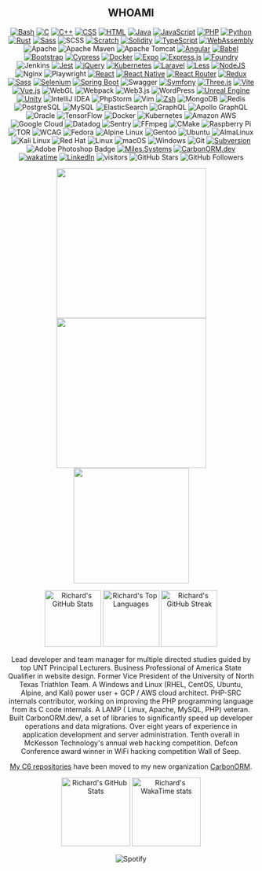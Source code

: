 <div align="center">

## WHOAMI

[![Bash](https://img.shields.io/badge/Bash-4EAA25?logo=gnubash&logoColor=fff)](#) <!-- Languages -->
[![C](https://img.shields.io/badge/C-00599C?logo=c&logoColor=white)](#)
[![C++](https://img.shields.io/badge/C++-%2300599C.svg?logo=c%2B%2B&logoColor=white)](#)
[![CSS](https://img.shields.io/badge/CSS-1572B6?logo=css3&logoColor=fff)](#)
[![HTML](https://img.shields.io/badge/HTML-%23E34F26.svg?logo=html5&logoColor=white)](#)
[![Java](https://img.shields.io/badge/Java-%23ED8B00.svg?logo=openjdk&logoColor=white)](#)
[![JavaScript](https://img.shields.io/badge/JavaScript-F7DF1E?logo=javascript&logoColor=000)](#)
[![PHP](https://img.shields.io/badge/php-%23777BB4.svg?&logo=php&logoColor=white)](#)
[![Python](https://img.shields.io/badge/Python-3776AB?logo=python&logoColor=fff)](#)
[![Rust](https://img.shields.io/badge/Rust-%23000000.svg?e&logo=rust&logoColor=white)](#)
[![Sass](https://img.shields.io/badge/Sass-C69?logo=sass&logoColor=fff)](#)
![SCSS](https://img.shields.io/badge/-SCSS-CC6699?style=flat&logo=sass&logoColor=white)
[![Scratch](https://img.shields.io/badge/Scratch-4D97FF?logo=scratch&logoColor=fff)](#)
[![Solidity](https://img.shields.io/badge/Solidity-363636?logo=solidity&logoColor=fff)](#)
[![TypeScript](https://img.shields.io/badge/TypeScript-3178C6?logo=typescript&logoColor=fff)](#)
[![WebAssembly](https://img.shields.io/badge/WebAssembly-654FF0?logo=webassembly&logoColor=fff)](#)
![Apache](https://img.shields.io/badge/Apache-D22128?style=flat&logo=apache&logoColor=fff&style=for-the-badge) <!-- Frameworks -->
![Apache Maven](https://img.shields.io/badge/Apache%20Maven-C71A36?style=logo=Apache%20Maven&logoColor=white)
![Apache Tomcat](https://img.shields.io/badge/apache%20tomcat-%23F8DC75.svg?logo=apache-tomcat&logoColor=black)
[![Angular](https://img.shields.io/badge/Angular-%23DD0031.svg?logo=angular&logoColor=white)](#)
[![Babel](https://img.shields.io/badge/Babel-F9DC3E?logo=babel&logoColor=000)](#)
[![Bootstrap](https://img.shields.io/badge/Bootstrap-7952B3?logo=bootstrap&logoColor=fff)](#)
[![Cypress](https://img.shields.io/badge/Cypress-69D3A7?logo=cypress&logoColor=fff)](#)
[![Docker](https://img.shields.io/badge/Docker-2496ED?logo=docker&logoColor=fff)](#)
[![Expo](https://img.shields.io/badge/Expo-000020?logo=expo&logoColor=fff)](#)
[![Express.js](https://img.shields.io/badge/Express.js-%23404d59.svg?logo=express&logoColor=%2361DAFB)](#)
[![Foundry](https://custom-icon-badges.demolab.com/badge/Foundry-000?logo=foundry&logoColor=fff)](#)
![Jenkins](https://img.shields.io/badge/jenkins-%232C5263.svg?logo=jenkins&logoColor=white)
[![Jest](https://img.shields.io/badge/Jest-C21325?logo=jest&logoColor=fff)](#)
[![jQuery](https://img.shields.io/badge/jQuery-0769AD?logo=jquery&logoColor=fff)](#)
[![Kubernetes](https://img.shields.io/badge/Kubernetes-326CE5?logo=kubernetes&logoColor=fff)](#)
[![Laravel](https://img.shields.io/badge/Laravel-%23FF2D20.svg?logo=laravel&logoColor=white)](#)
[![Less](https://img.shields.io/badge/Less-1D365D?logo=less&logoColor=fff)](#)
[![NodeJS](https://img.shields.io/badge/Node.js-6DA55F?logo=node.js&logoColor=white)](#)
![Nginx](https://img.shields.io/badge/nginx-%23009639.svg?logo=nginx&logoColor=white)
![Playwright](https://img.shields.io/badge/-playwright-%232EAD33?logo=playwright&logoColor=white)
[![React](https://img.shields.io/badge/React-%2320232a.svg?logo=react&logoColor=%2361DAFB)](#)
[![React Native](https://img.shields.io/badge/React_Native-%2320232a.svg?logo=react&logoColor=%2361DAFB)](#)
[![React Router](https://img.shields.io/badge/React_Router-CA4245?logo=react-router&logoColor=white)](#)
[![Redux](https://img.shields.io/badge/Redux-764ABC?logo=redux&logoColor=fff)](#)
[![Sass](https://img.shields.io/badge/Sass-C69?logo=sass&logoColor=fff)](#)
[![Selenium](https://img.shields.io/badge/Selenium-43B02A?logo=selenium&logoColor=fff)](#)
[![Spring Boot](https://img.shields.io/badge/Spring%20Boot-6DB33F?logo=springboot&logoColor=fff)](#)
![Swagger](https://img.shields.io/badge/-Swagger-%23Clojure?logo=swagger&logoColor=white)
[![Symfony](https://img.shields.io/badge/Symfony-black?logo=symfony)](#)
[![Three.js](https://img.shields.io/badge/Three.js-000?logo=threedotjs&logoColor=fff)](#)
[![Vite](https://img.shields.io/badge/Vite-646CFF?logo=vite&logoColor=fff)](#)
[![Vue.js](https://img.shields.io/badge/Vue.js-4FC08D?logo=vuedotjs&logoColor=fff)](#)
![WebGL](https://img.shields.io/badge/WebGL-990000?logo=webgl&logoColor=white)
![Webpack](https://img.shields.io/badge/webpack-%238DD6F9.svg?logo=webpack&logoColor=black)
![Web3.js](https://img.shields.io/badge/web3.js-F16822?logo=web3.js&logoColor=white)
![WordPress](https://img.shields.io/badge/WordPress-%23117AC9.svg?logo=WordPress&logoColor=white)
[![Unreal Engine](https://img.shields.io/badge/Unreal%20Engine-%23313131.svg?logo=unrealengine&logoColor=white)](#) <!-- Gaming -->
[![Unity](https://img.shields.io/badge/Unity-%23000000.svg?logo=unity&logoColor=white)](#)
![IntelliJ IDEA](https://img.shields.io/badge/IntelliJIDEA-000000.svg?logo=intellij-idea&logoColor=white) <!-- Editors -->
![PhpStorm](https://img.shields.io/badge/phpstorm-143?logo=phpstorm&logoColor=black&color=black&labelColor=darkorchid)
![Vim](https://img.shields.io/badge/VIM-%2311AB00.svg?logo=vim&logoColor=white)
[![Zsh](https://img.shields.io/badge/Zsh-F15A24?logo=zsh&logoColor=fff)](#)
![MongoDB](https://img.shields.io/badge/-MongoDB-4DB33D?style=flat&logo=mongodb&logoColor=white) <!-- Database -->
![Redis](https://img.shields.io/badge/-Redis-D82C20?style=flat&logo=Redis&logoColor=white)
![PostgreSQL](https://img.shields.io/badge/-PostgreSQL-336791?style=flat&logo=postgresql&logoColor=white)
![MySQL](https://img.shields.io/badge/-MySQL-00758F?style=flat&logo=mysql&logoColor=white)
![ElasticSearch](https://img.shields.io/badge/-ElasticSearch-005571?style=flat&logo=elasticsearch&logoColor=white)
![GraphQL](https://img.shields.io/badge/-GraphQL-E10098?style=flat&logo=graphql&logoColor=white)
![Apollo GraphQL](https://img.shields.io/badge/-Apollo%20GraphQL-311C87?style=flat&logo=apollo-graphql&logoColor=white)
![Oracle](https://img.shields.io/badge/Oracle-F80000?logo=oracle&logoColor=white)
![TensorFlow](https://img.shields.io/badge/TensorFlow-%23FF6F00.svg?logo=TensorFlow&logoColor=white) <!-- AI -->
![Docker](https://img.shields.io/badge/-Docker-384d54?style=flat&logo=docker&logoColor=white) <!-- System Orchestration -->
![Kubernetes](https://img.shields.io/badge/-Kubernetes-326ce5?style=flat&logo=kubernetes&logoColor=white)
![Amazon AWS](https://img.shields.io/badge/Amazon%20AWS-FF9900?style=flat&logo=amazon-aws&logoColor=white)
![Google Cloud](https://img.shields.io/badge/Google%20Cloud-4285F4?style=flat&logo=google-cloud&logoColor=white)
![Datadog](https://img.shields.io/badge/datadog-%23632CA6.svg?logo=datadog&logoColor=white) <!-- System Monitoring -->
![Sentry](https://img.shields.io/badge/sentry-%23362D59.svg?logo=sentry&logoColor=white)
![FFmpeg](https://shields.io/badge/FFmpeg-%23171717.svg?logo=ffmpeg&labelColor=171717&logoColor=5cb85c) <!-- Randoms -->
![CMake](https://img.shields.io/badge/CMake-%23008FBA.svg?logo=cmake&logoColor=white)
![Raspberry Pi](https://img.shields.io/badge/-Raspberry_Pi-C51A4A?logo=Raspberry-Pi)
![TOR](https://img.shields.io/badge/tor-%237E4798.svg?logo=tor-project&logoColor=white)
![WCAG](https://img.shields.io/badge/WCAG-%23015A69.svg?logo=WCAG&logoColor=white)
![Fedora](https://img.shields.io/badge/Fedora-51A2DA?logo=fedora&logoColor=fff) <!-- OS Distributions -->
![Alpine Linux](https://img.shields.io/badge/Alpine%20Linux-0D597F?logo=alpinelinux&logoColor=fff)
![Gentoo](https://img.shields.io/badge/Gentoo-54487A?logo=gentoo&logoColor=fff)
![Ubuntu](https://img.shields.io/badge/Ubuntu-E95420?logo=ubuntu&logoColor=white)
![AlmaLinux](https://img.shields.io/badge/AlmaLinux-000?logo=almalinux&logoColor=fff)
![Kali Linux](https://img.shields.io/badge/Kali%20Linux-557C94?logo=kalilinux&logoColor=fff)
![Red Hat](https://img.shields.io/badge/Red%20Hat-EE0000?logo=redhat&logoColor=white)
![Linux](https://img.shields.io/badge/Linux-FCC624?logo=linux&logoColor=black)
![macOS](https://img.shields.io/badge/macOS-000000?logo=apple&logoColor=F0F0F0)
![Windows](https://custom-icon-badges.demolab.com/badge/Windows-0078D6?logo=windows11&logoColor=white)
![Git](https://img.shields.io/badge/-Git-f34f29?style=flat&logo=git&logoColor=white) <!-- Code Tracking -->
[![Subversion](https://img.shields.io/badge/Subversion-809CC9?logo=subversion&logoColor=fff)](#)
![Adobe Photoshop Badge](https://img.shields.io/badge/Adobe%20Photoshop-31A8FF?style=flat&logo=adobephotoshop&logoColor=fff&style=for-the-badge) <!-- Adobe -->
[![Miles.Systems](https://img.shields.io/website-up-down-green-red/http/miles.systems.svg)](https://miles.systems/) <!-- Sites -->
[![CarbonORM.dev](https://img.shields.io/website-up-down-green-red/http/carbonorm.dev.svg)](https://shields.io/)
[![wakatime](https://wakatime.com/badge/user/richardtmiles.svg)](https://wakatime.com/@richardtmiles) <!-- Profile Tracking -->
[![LinkedIn](https://custom-icon-badges.demolab.com/badge/LinkedIn-0A66C2?logo=linkedin-white&logoColor=fff)](https://www.linkedin.com/in/richardtmiles/)
![visitors](https://visitor-badge.laobi.icu/badge?page_id=richardtmiles.richardtmiles)
![GitHub Stars](https://img.shields.io/github/stars/richardtmiles?affiliations=OWNER%2CCOLLABORATOR&style=social)
![GitHub Followers](https://img.shields.io/github/followers/richardtmiles?label=Followers&style=social)

<img src="https://github.com/user-attachments/assets/e2836dec-0639-404a-8b87-cde0a0e3e7b1" height="305px">
<img src="https://github.com/RichardTMiles/RichardTMiles/assets/9538357/054cb8dc-7361-46f6-b6ac-f8c49d0e64b3" height="305px">
<img src="https://github.com/RichardTMiles/RichardTMiles/assets/9538357/d9d9cbd4-7c98-421a-9cab-474de9ea3157" width="235px">

<p align="center">
  <img height="115px" src="https://github-readme-stats.vercel.app/api?username=richardtmiles&show_icons=true&theme=radical&line_height=27" alt="Richard's GitHub Stats" />
  <img height="115px" src="https://github-readme-stats.vercel.app/api/top-langs/?username=richardtmiles&theme=radical&layout=compact" alt="Richard's Top Languages" />
  <img height="115px" src="https://github-readme-streak-stats.herokuapp.com/?user=richardtmiles&show_icons=true&locale=en&layout=compact&theme=radical" alt="Richard's GitHub Streak" />
</p>

Lead developer and team manager for multiple directed studies guided by top UNT Principal Lecturers. Business
Professional of America State Qualifier in website design. Former Vice President of the University of North Texas
Triathlon Team. A Windows and Linux (RHEL, CentOS, Ubuntu, Alpine, and Kali) power user + GCP / AWS cloud architect.
PHP-SRC internals contributor, working on improving the PHP programming language from its C code internals. A LAMP (
Linux, Apache, MySQL, PHP) veteran. Built CarbonORM.dev/, a set of libraries to significantly speed up developer
operations and data migrations. Over eight years of experience in application development and server administration.
Tenth overall in McKesson Technology's annual web hacking competition. Defcon Conference award winner in WiFi hacking
competition Wall of Seep.

[My C6 repositories](https://github.com/orgs/CarbonORM/repositories) have been moved to my new
organization [CarbonORM](https://github.com/orgs/CarbonORM).

<p align="center">
  <img height="140px" src="https://github-readme-stats.vercel.app/api?username=richardtmiles&include_all_commits=true" alt="Richard's GitHub Stats" />
  <img height="140px" src="https://github-readme-stats.vercel.app/api/wakatime?username=richardtmiles" alt="Richard's WakaTime stats" />
</p>

![Spotify](https://spotify-recently-played-readme.vercel.app/api?user=tmilesflo&unique={true|1|on|yes})

</div>

